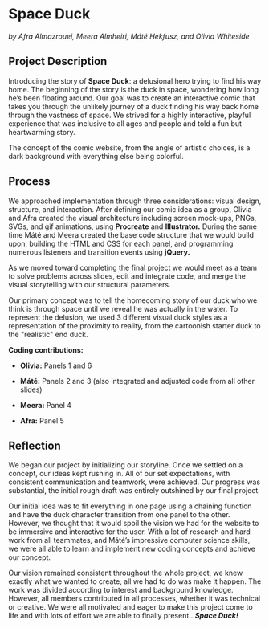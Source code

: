 # **Space Duck**
_by Afra Almazrouei, Meera Almheiri, Máté Hekfusz, and Olivia Whiteside_

## Project Description
Introducing the story of **Space Duck**: a delusional hero trying to find his way home. The beginning of the story is the duck in space, wondering how long he’s been floating around. Our goal was to create an interactive comic that takes you through the unlikely journey of a duck finding his way back home through the vastness of space. We strived for a highly interactive, playful experience that was inclusive to all ages and people and told a fun but heartwarming story.

The concept of the comic website, from the angle of artistic choices, is a dark background with everything else being colorful.

## Process
We approached implementation through three considerations: visual design, structure, and interaction. After defining our comic idea as a group, Olivia and Afra created the visual architecture including screen mock-ups, PNGs, SVGs, and gif animations, using **Procreate** and **Illustrator.** During the same time Máté and Meera created the base code structure that we would build upon, building the HTML and CSS for each panel, and programming numerous listeners and transition events using **jQuery.**

As we moved toward completing the final project we would meet as a team to solve problems across slides, edit and integrate code, and merge the visual storytelling with our structural parameters.

Our primary concept was to tell the homecoming story of our duck who we think is through space until we reveal he was actually in the water. To represent the delusion, we used 3 different visual duck styles as a representation of the proximity to reality, from the cartoonish starter duck to the "realistic" end duck.

**Coding contributions:**

- **Olivia:** Panels 1 and 6
    
- **Máté:** Panels 2 and 3 (also integrated and adjusted code from all other slides)
    
- **Meera:** Panel 4
    
- **Afra:** Panel 5

## Reflection

We began our project by initializing our storyline. Once we settled on a concept, our ideas kept rushing in. All of our set expectations, with consistent communication and teamwork, were achieved. Our progress was substantial, the initial rough draft was entirely outshined by our final project.

Our initial idea was to fit everything in one page using a chaining function and have the duck character transition from one panel to the other. However, we thought that it would spoil the vision we had for the website to be immersive and interactive for the user. With a lot of research and hard work from all teammates, and Máté’s impressive computer science skills, we were all able to learn and implement new coding concepts and achieve our concept.

Our vision remained consistent throughout the whole project, we knew exactly what we wanted to create, all we had to do was make it happen. The work was divided according to interest and background knowledge. However, all members contributed in all processes, whether it was technical or creative. We were all motivated and eager to make this project come to life and with lots of effort we are able to finally present...***Space Duck!***